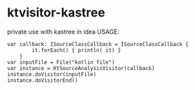 # ktvisitor-kastree
private use with kastree in idea
USAGE:

```
var callback: ISourceClassCallback = ISourceClassCallback {
        it.forEach() { println( it) }
    }
var inputFile = File("kotlin file")
var instance = KtSourceAnalysisVisitor(callback)
instance.doVisitor(inputFile)
instance.doVisitorEnd()
    
```
